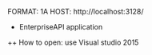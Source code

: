 FORMAT: 1A
HOST: http://localhost:3128/

+ EnterpriseAPI application

 ++ How to open: use Visual studio 2015 
